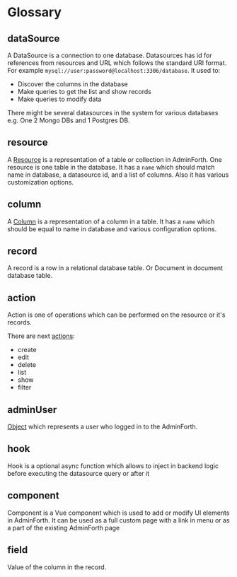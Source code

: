 # Glossary

## dataSource

A DataSource is a connection to one database. Datasources has id for references from resources and URL which follows the standard URI format. For example `mysql://user:password@localhost:3306/database`.
It used to:

* Discover the columns in the database
* Make queries to get the list and show records
* Make queries to modify data

There might be several datasources in the system for various databases e.g. One 2 Mongo DBs and 1 Postgres DB. 

## resource

A [Resource](/docs/api/types/AdminForthConfig/type-aliases/AdminForthResource.md) is a representation of a table or collection in AdminForth. One resource is one table in the database.
It has a `name` which should match name in database, a datasource id, and a list of columns.
Also it has various customization options. 

## column

A [Column](/docs/api/types/AdminForthConfig/type-aliases/AdminForthResourceColumn.md) is a representation of a column in a table. It has a `name` which should be equal to name in database and various configuration options.

## record

A record is a row in a relational database table. Or Document in document database table.

## action

Action is one of operations which can be performed on the resource or it's records. 

There are next [actions](/docs/api/types/AdminForthConfig/enumerations/AllowedActionsEnum.md):

* create
* edit
* delete
* list
* show
* filter



## adminUser

[Object](/docs/api/types/AdminForthConfig/type-aliases/AdminUser.md) which represents a user who logged in to the AdminForth. 

## hook

Hook is a optional async function which allows to inject in backend logic before executing the datasource query or after it

## component

Component is a Vue component which is used to add or modify UI elements in AdminForth. It can be used as a full custom page with a link in menu or as a part of the existing AdminForth page

## field

Value of the column in the record.